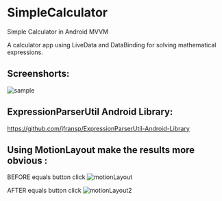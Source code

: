# SimpleCalculator
Simple Calculator in Android MVVM

A calculator app using LiveData and DataBinding for solving mathematical expressions.

## Screenshorts:

![sample](https://user-images.githubusercontent.com/53432684/177303239-784507a1-3418-4d80-9c60-0b59fb6f129d.gif)

## ExpressionParserUtil Android Library:
https://github.com/jfransp/ExpressionParserUtil-Android-Library

## Using MotionLayout make the results more obvious :
BEFORE equals button click
![motionLayout](https://user-images.githubusercontent.com/53432684/177305036-1bfa9470-bae1-4919-8bbe-800abcb52513.jpg)

AFTER equals button click
![motionLayout2](https://user-images.githubusercontent.com/53432684/177305494-5daf9580-47e5-4af7-a0c0-1038cd6919cf.jpg)

